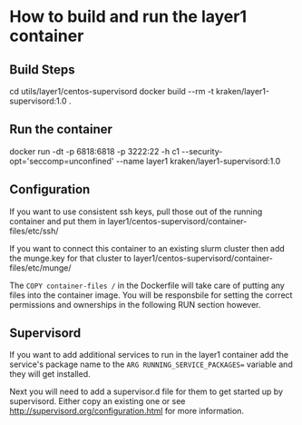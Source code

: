 # How to build and run the layer1 container

## Build Steps
cd utils/layer1/centos-supervisord
docker build --rm -t kraken/layer1-supervisord:1.0 .

## Run the container
docker run -dt -p 6818:6818 -p 3222:22 -h c1 --security-opt='seccomp=unconfined' --name layer1 kraken/layer1-supervisord:1.0

## Configuration

If you want to use consistent ssh keys, pull those out of the running container and put them in layer1/centos-supervisord/container-files/etc/ssh/

If you want to connect this container to an existing slurm cluster then add the munge.key for that cluster to layer1/centos-supervisord/container-files/etc/munge/

The ``COPY container-files /`` in the Dockerfile will take care of putting any files into the container image. You will be responsbile for setting the correct permissions and ownerships in the following RUN section however.

## Supervisord

If you want to add additional services to run in the layer1 container add the service's package name to the ``ARG RUNNING_SERVICE_PACKAGES=`` variable and they will get installed.

Next you will need to add a supervisor.d file for them to get started up by supervisord. Either copy an existing one or see http://supervisord.org/configuration.html for more information.
